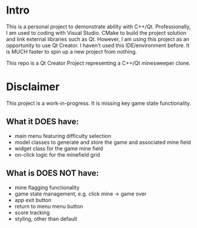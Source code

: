 # Intro
This is a personal project to demonstrate ability with C++/Qt.
Professionally, I am used to coding with Visual Studio. CMake to build the project solution and link external libraries such as Qt.
However, I am using this project as an opportunity to use Qt Creator. I haven't used this IDE/environment before. It is MUCH faster to spin up a new project from nothing.

This repo is a Qt Creator Project representing a C++/Qt minesweeper clone.

# Disclaimer
This project is a work-in-progress. It is missing key game state functionality.

## What it DOES have:
- main menu featuring difficulty selection
- model classes to generate and store the game and associated mine field
- widget class for the game mine field
- on-click logic for the minefield grid

## What is DOES NOT have:
- mine flagging functionality
- game state management, e.g. click mine -> game over
- app exit button
- return to menu menu button
- score tracking
- styling, other than default

